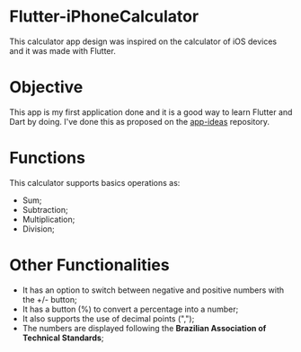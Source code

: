 # Flutter-iPhoneCalculator
This calculator app design was inspired on the calculator of iOS devices and it was made with Flutter.

# Objective
This app is my first application done and it is a good way to learn Flutter and Dart by doing. I've done this as proposed on the [app-ideas](https://github.com/florinpop17/app-ideas/blob/master/Projects/1-Beginner/Calculator-App.md) repository.

# Functions
This calculator supports basics operations as:

- Sum;
- Subtraction;
- Multiplication;
- Division;

# Other Functionalities
- It has an option to switch between negative and positive numbers with the +/- button;
- It has a button (%) to convert a percentage into a number;
- It also supports the use of decimal points (",");
- The numbers are displayed following the **Brazilian Association of Technical Standards**;

